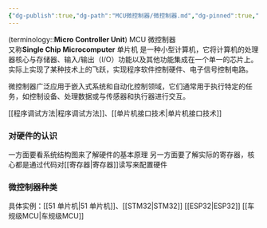 ```yaml
---
{"dg-publish":true,"dg-path":"MCU微控制器/微控制器.md","dg-pinned":true,"aliases":["单片机","MCU"],"permalink":"/MCU微控制器/微控制器/","pinned":true,"dgPassFrontmatter":true,"noteIcon":"","created":"2024-05-21T15:20:28.219+08:00","updated":"2024-08-29T21:28:18.365+08:00"}
---
```


(terminology::**Micro Controller Unit**)   MCU  微控制器   
又称**Single Chip Microcomputer**   单片机
是一种小型计算机，它将计算机的处理器核心与存储器、输入/输出（I/O）功能以及其他功能集成在一个单一的芯片上。实际上实现了某种技术上的飞跃，实现程序软件控制硬件、电子信号控制电路。

微控制器广泛应用于嵌入式系统和自动化控制领域，它们通常用于执行特定的任务，如控制设备、处理数据或与传感器和执行器进行交互。



[[程序调试方法\|程序调试方法]]、[[单片机接口技术\|单片机接口技术]]
### 对硬件的认识
一方面要看系统结构图来了解硬件的基本原理
另一方面要了解实际的寄存器，核心都是通过代码对[[寄存器\|寄存器]]读写来配置硬件


### 微控制器种类
具体实例：[[51 单片机\|51 单片机]]、[[STM32\|STM32]]
[[ESP32\|ESP32]]
[[车规级MCU\|车规级MCU]]





